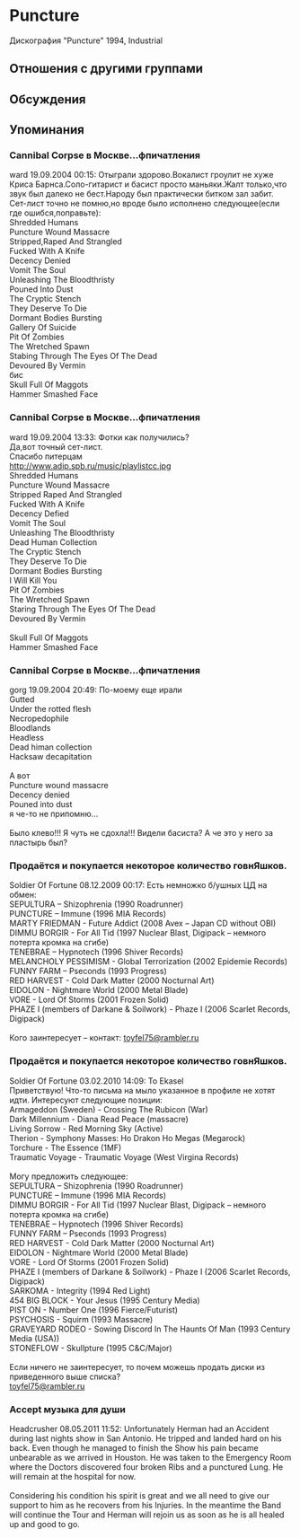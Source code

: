 # Puncture

Дискография
"Puncture" 1994, Industrial

## Отношения с другими группами


## Обсуждения


## Упоминания

### Cannibal Corpse в Москве...фпичатления

ward 19.09.2004 00:15:
Отыграли здорово.Вокалист гроулит не хуже Криса Барнса.Соло-гитарист и басист просто маньяки.Жалт только,что звук был далеко не бест.Народу был практически битком зал забит.<BR>Сет-лист точно не помню,но вроде было исполнено следующее(если где ошибся,поправьте):<BR>Shredded Humans<BR>Puncture Wound Massacre<BR>Stripped,Raped And Strangled<BR>Fucked With A Knife<BR>Decency Denied<BR>Vomit The Soul<BR>Unleashing The Bloodthristy<BR>Pouned Into Dust<BR>The Cryptic Stench<BR>They Deserve To Die<BR>Dormant Bodies Bursting<BR>Gallery Of Suicide<BR>Pit Of Zombies<BR>The Wretched Spawn<BR>Stabing Through The Eyes Of The Dead<BR>Devoured By Vermin<BR>бис<BR>Skull Full Of Maggots<BR>Hammer Smashed Face<BR>

### Cannibal Corpse в Москве...фпичатления

ward 19.09.2004 13:33:
Фотки как получились?<BR>Да,вот точный сет-лист.<BR>Спасибо питерцам<BR><A HREF="http://www.adip.spb.ru/music/playlistcc.jpg" TARGET="_blank">http://www.adip.spb.ru/music/playlistcc.jpg</A><BR>Shredded Humans<BR>Puncture Wound Massacre<BR>Stripped Raped And Strangled<BR>Fucked With A Knife<BR>Decency Defied<BR>Vomit The Soul<BR>Unleashing The Bloodthristy<BR>Dead Human Collection<BR>The Cryptic Stench<BR>They Deserve To Die<BR>Dormant Bodies Bursting<BR>I Will Kill You<BR>Pit Of Zombies<BR>The Wretched Spawn<BR>Staring Through The Eyes Of The Dead<BR>Devoured By Vermin<BR><BR>Skull Full Of Maggots<BR>Hammer Smashed Face

### Cannibal Corpse в Москве...фпичатления

gorg 19.09.2004 20:49:
По-моему еще ирали <BR>Gutted<BR>Under the rotted flesh<BR>Necropedophile<BR>Bloodlands<BR>Headless<BR>Dead himan collection<BR>Hacksaw decapitation<BR><BR>А вот<BR>Puncture wound massacre<BR>Decency denied<BR>Pouned into dust<BR>я че-то не припомню...<BR><BR>Было клево!!! Я чуть не сдохла!!! Видели басиста? А че это у него за пластырь был?

### Продаётся и покупается некоторое количество говнЯшков.

Soldier Of Fortune 08.12.2009 00:17:
Есть немножко б/ушных ЦД на обмен:<BR>SEPULTURA – Shizophrenia (1990 Roadrunner)<BR>PUNCTURE – Immune (1996 MIA Records)<BR>MARTY FRIEDMAN - Future Addict (2008 Avex – Japan CD without OBI)<BR>DIMMU BORGIR - For All Tid (1997 Nuclear Blast, Digipack – немного потерта кромка на сгибе)<BR>TENEBRAE – Hypnotech (1996 Shiver Records)<BR>MELANCHOLY PESSIMISM - Global Terrorization (2002 Epidemie Records)<BR>FUNNY FARM – Pseconds (1993 Progress)<BR>RED HARVEST - Cold Dark Matter (2000 Nocturnal Art)<BR>EIDOLON - Nightmare World (2000 Metal Blade)<BR>VORE - Lord Of Storms (2001 Frozen Solid)<BR>PHAZE I (members of Darkane & Soilwork) - Phaze I (2006 Scarlet Records, Digipack)<BR><BR>Кого заинтересует – контакт: toyfel75@rambler.ru<BR>

### Продаётся и покупается некоторое количество говнЯшков.

Soldier Of Fortune 03.02.2010 14:09:
To Ekasel<BR>Приветствую! Что-то письма на мыло указанное в профиле не хотят идти. Интересуют следующие позиции:<BR>Armageddon (Sweden) - Crossing The Rubicon (War)<BR>Dark Millennium - Diana Read Peace (massacre)<BR>Living Sorrow - Red Morning Sky (Active)<BR>Therion - Symphony Masses: Ho Drakon Ho Megas (Megarock)<BR>Torchure - The Essence (1MF)<BR>Traumatic Voyage - Traumatic Voyage (West Virgina Records)<BR><BR>Могу предложить следующее:<BR>SEPULTURA – Shizophrenia (1990 Roadrunner)<BR>PUNCTURE – Immune (1996 MIA Records)<BR>DIMMU BORGIR - For All Tid (1997 Nuclear Blast, Digipack – немного<BR>потерта кромка на сгибе)<BR>TENEBRAE – Hypnotech (1996 Shiver Records)<BR>FUNNY FARM – Pseconds (1993 Progress)<BR>RED HARVEST - Cold Dark Matter (2000 Nocturnal Art)<BR>EIDOLON - Nightmare World (2000 Metal Blade)<BR>VORE - Lord Of Storms (2001 Frozen Solid)<BR>PHAZE I (members of Darkane & Soilwork) - Phaze I (2006 Scarlet Records,<BR>Digipack)<BR>SARKOMA - Integrity (1994 Red Light)<BR>454 BIG BLOCK - Your Jesus (1995 Century Media)<BR>PIST ON - Number One (1996 Fierce/Futurist)<BR>PSYCHOSIS - Squirm (1993 Massacre)<BR>GRAVEYARD RODEO - Sowing Discord In The Haunts Of Man (1993 Century<BR>Media (USA))<BR>STONEFLOW - Skullpture (1995 C&C/Major)<BR><BR>Если ничего не заинтересует, то почем можешь продать диски из<BR>приведенного выше списка? <BR>toyfel75@rambler.ru

### Accept музыка для души

Headcrusher 08.05.2011 11:52:
Unfortunately Herman had an Accident during last nights show in San Antonio. He tripped and landed hard on his back. Even though he managed to finish the Show his pain became unbearable as we arrived in Houston. He was taken to the Emergency Room where the Doctors discovered four broken Ribs and a punctured Lung. He will remain at the hospital for now.<BR><BR>Considering his condition his spirit is great and we all need to give our support to him as he recovers from his Injuries. In the meantime the Band will continue the Tour and Herman will rejoin us as soon as he is all healed up and good to go.<BR>

